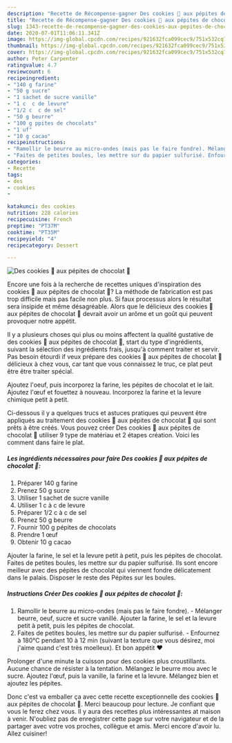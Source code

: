 ```yaml
---
description: "Recette de Récompense-gagner Des cookies 🍪 aux pépites de chocolat 🍫"
title: "Recette de Récompense-gagner Des cookies 🍪 aux pépites de chocolat 🍫"
slug: 1343-recette-de-recompense-gagner-des-cookies-aux-pepites-de-chocolat
date: 2020-07-01T11:06:11.341Z
image: https://img-global.cpcdn.com/recipes/921632fca099cec9/751x532cq70/des-cookies-🍪-aux-pepites-de-chocolat-🍫-photo-principale-de-la-recette.jpg
thumbnail: https://img-global.cpcdn.com/recipes/921632fca099cec9/751x532cq70/des-cookies-🍪-aux-pepites-de-chocolat-🍫-photo-principale-de-la-recette.jpg
cover: https://img-global.cpcdn.com/recipes/921632fca099cec9/751x532cq70/des-cookies-🍪-aux-pepites-de-chocolat-🍫-photo-principale-de-la-recette.jpg
author: Peter Carpenter
ratingvalue: 4.7
reviewcount: 6
recipeingredient:
- "140 g farine"
- "50 g sucre"
- "1 sachet de sucre vanille"
- "1 c  c de levure"
- "1/2 c  c de sel"
- "50 g beurre"
- "100 g ppites de chocolats"
- "1 uf"
- "10 g cacao"
recipeinstructions:
- "Ramollir le beurre au micro-ondes (mais pas le faire fondre). Mélanger beurre, oeuf, sucre et sucre vanillé. Ajouter la farine, le sel et la levure petit à petit, puis les pépites de chocolat."
- "Faites de petites boules, les mettre sur du papier sulfurisé. Enfournez à 180°C pendant 10 à 12 min (suivant la texture que vous désirez, moi j&#39;aime quand c&#39;est très moelleux). Et bon appétit ❤️"
categories:
- Recette
tags:
- des
- cookies
- 

katakunci: des cookies  
nutrition: 228 calories
recipecuisine: French
preptime: "PT37M"
cooktime: "PT35M"
recipeyield: "4"
recipecategory: Dessert

---
```



![Des cookies 🍪 aux pépites de chocolat 🍫](https://img-global.cpcdn.com/recipes/921632fca099cec9/751x532cq70/des-cookies-🍪-aux-pepites-de-chocolat-🍫-photo-principale-de-la-recette.jpg)

Encore une fois à la recherche de recettes uniques d'inspiration des cookies 🍪 aux pépites de chocolat 🍫? La méthode de fabrication est pas trop difficile mais pas facile non plus. Si faux processus alors le résultat sera insipide et même désagréable. Alors que le délicieux des cookies 🍪 aux pépites de chocolat 🍫 devrait avoir un arôme et un goût qui peuvent provoquer notre appétit.

Il y a plusieurs choses qui plus ou moins affectent la qualité gustative de des cookies 🍪 aux pépites de chocolat 🍫, start du type d'ingrédients, suivant la sélection des ingrédients frais, jusqu'à comment traiter et servir. Pas besoin étourdi if veux prépare des cookies 🍪 aux pépites de chocolat 🍫 délicieux à chez vous, car tant que vous connaissez le truc, ce plat peut être être traiter spécial.

Ajoutez l&#39;oeuf, puis incorporez la farine, les pépites de chocolat et le lait. Ajoutez l&#39;œuf et fouettez à nouveau. Incorporez la farine et la levure chimique petit à petit.


Ci-dessous il y a quelques trucs et astuces pratiques qui peuvent être appliqués au traitement des cookies 🍪 aux pépites de chocolat 🍫 qui sont prêts à être créés. Vous pouvez créer Des cookies 🍪 aux pépites de chocolat 🍫 utiliser 9 type de matériau et 2 étapes création. Voici les comment dans faire le plat.

<!--inarticleads1-->

##### Les ingrédients nécessaires pour faire Des cookies 🍪 aux pépites de chocolat 🍫:

1. Préparer 140 g farine
1. Prenez 50 g sucre
1. Utiliser 1 sachet de sucre vanille
1. Utiliser 1 c à c de levure
1. Préparer 1/2 c à c de sel
1. Prenez 50 g beurre
1. Fournir 100 g pépites de chocolats
1. Prendre 1 œuf
1. Obtenir 10 g cacao


Ajouter la farine, le sel et la levure petit à petit, puis les pépites de chocolat. Faites de petites boules, les mettre sur du papier sulfurisé. Ils sont encore meilleur avec des pépites de chocolat qui viennent fondre délicatement dans le palais. Disposer le reste des Pépites sur les boules. 

<!--inarticleads2-->

##### Instructions Créer Des cookies 🍪 aux pépites de chocolat 🍫:

1. Ramollir le beurre au micro-ondes (mais pas le faire fondre). - Mélanger beurre, oeuf, sucre et sucre vanillé. Ajouter la farine, le sel et la levure petit à petit, puis les pépites de chocolat.
1. Faites de petites boules, les mettre sur du papier sulfurisé. - Enfournez à 180°C pendant 10 à 12 min (suivant la texture que vous désirez, moi j&#39;aime quand c&#39;est très moelleux). Et bon appétit ❤️


Prolonger d&#39;une minute la cuisson pour des cookies plus croustillants. Aucune chance de résister à la tentation. Mélangez le beurre mou avec le sucre. Ajoutez l&#39;œuf, puis la vanille, la farine et la levure. Mélangez bien et ajoutez les pépites. 


Donc c'est va emballer ça avec cette recette exceptionnelle des cookies 🍪 aux pépites de chocolat 🍫. Merci beaucoup pour lecture. Je confiant que vous le ferez chez vous. Il y aura des recettes plus  intéressantes at maison à venir. N'oubliez pas de enregistrer cette page sur votre navigateur et de la partager avec votre vos proches, collègue et amis. Merci encore d'avoir lu. Allez cuisiner!
